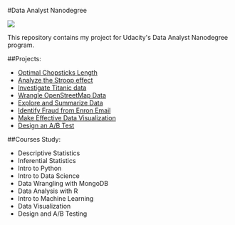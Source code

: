 
#Data Analyst Nanodegree

<img src="https://pbs.twimg.com/media/B4LemTlIMAAy8AM.jpg">

This repository contains my project for Udacity's Data Analyst Nanodegree program.

##Projects:
* [Optimal Chopsticks Length](https://github.com/slimn/Data-Analyst/tree/master/P0-Optimal%20Chopsticks%20Length)
* [Analyze the Stroop effect](https://github.com/slimn/Data-Analyst/tree/master/P1-Analyze%20the%20Stroop%20effect)
* [Investigate Titanic data](https://github.com/slimn/Data-Analyst/tree/master/P2-Investigate%20Titanic%20data)
* [Wrangle OpenStreetMap Data](https://github.com/slimn/Data-Analyst/tree/master/P3-Wrangle%20OpenStreetMap%20Data%20Bangkok%20Thailand)
* [Explore and Summarize Data](https://github.com/slimn/Data-Analyst/tree/master/P4-Explore%20Prosper%20Loan%20Data)
* [Identify Fraud from Enron Email](https://github.com/slimn/Data-Analyst/tree/master/P5-Identify%20Fraud%20from%20Enron%20Email)
* [Make Effective Data Visualization](https://github.com/knopthakorn/Data-Analyst/tree/master/P6-Data%20Visualization)
* [Design an A/B Test](https://github.com/knopthakorn/Data-Analyst/tree/master/P7-Design%20and%20Analyze%20A-B%20Testing)

##Courses Study:
* Descriptive Statistics
* Inferential Statistics
* Intro to Python
* Intro to Data Science
* Data Wrangling with MongoDB
* Data Analysis with R
* Intro to Machine Learning
* Data Visualization
* Design and A/B Testing
